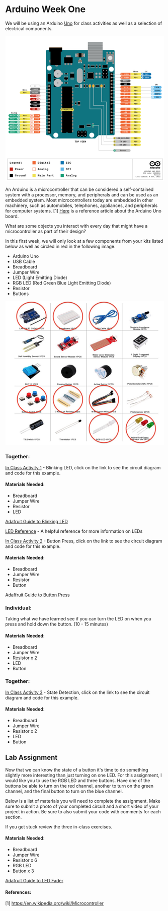 # Arduino Week One
We will be using an Arduino <a href="https://docs.arduino.cc/hardware/uno-rev3" target="_blank">Uno</a> for class activities as well as a selection of electrical components. 

![arduino]

An Arduino is a microcontroller that can be considered a self-contained system with a processor, memory, and peripherals and can be used as an embedded system.  Most microcontrollers today are embedded in other machinery, such as automobiles, telephones, appliances, and peripherals for computer systems. [1] <a href="https://docs.arduino.cc/tutorials/uno-rev3/intro-to-board" target="_blank">Here</a> is a reference article about the Arduino Uno board. 

What are some objects you interact with every day that might have a microcontroller as part of their design?

In this first week, we will only look at a few components from your kits listed below as well as circled in red in the following image. 

* Arduino Uno
* USB Cable 
* Breadboard
* Jumper Wire
* LED (Light Emitting Diode)
* RGB LED (Red Green Blue Light Emitting Diode)
* Resistor
* Buttons

![components]

### Together:

[In Class Activity 1](https://docs.arduino.cc/tutorials/uno-rev3/Blink) - Blinking LED, click on the link to see the circuit diagram and code for this example.

#### Materials Needed:
* Breadboard
* Jumper Wire
* Resistor
* LED

[Adafruit Guide to Blinking LED](https://learn.adafruit.com/adafruit-arduino-lesson-2-leds/blinking-the-led)

[LED Reference](https://learn.adafruit.com/all-about-leds?view=all) - A helpful reference for more information on LEDs

[In Class Activity 2](https://docs.arduino.cc/built-in-examples/basics/DigitalReadSerial) - Button Press, click on the link to see the circuit diagram and code for this example.

#### Materials Needed:
* Breadboard
* Jumper Wire
* Resistor
* Button

[Adaffruit Guide to Button Press](https://learn.adafruit.com/adafruit-arduino-lesson-6-digital-inputs)

### Individual:

Taking what we have learned see if you can turn the LED on when you press and hold down the button. (10 - 15 minutes)

#### Materials Needed:
* Breadboard
* Jumper Wire
* Resistor x 2
* LED
* Button

### Together:

[In Class Activity 3](https://www.arduino.cc/en/Tutorial/BuiltInExamples/StateChangeDetection) - State Detection, click on the link to see the circuit diagram and code for this example.

#### Materials Needed:
* Breadboard
* Jumper Wire
* Resistor x 2
* LED
* Button

## Lab Assignment

Now that we can know the state of a button it's time to do something slightly more interesting than just turning on one LED.  For this assignment, I would like you to use the RGB LED and three buttons.  Have one of the buttons be able to turn on the red channel, another to turn on the green channel, and the final button to turn on the blue channel.  

Below is a list of materials you will need to complete the assignment.  Make sure to submit a photo of your completed circuit and a short video of your project in action. Be sure to also submit your code with comments for each section. 

If you get stuck review the three in-class exercises. 

#### Materials Needed:
* Breadboard
* Jumper Wire
* Resistor x 6
* RGB LED
* Button x 3

[Adafruit Guide to LED Fader](https://learn.adafruit.com/adafruit-arduino-lesson-7-make-an-rgb-led-fader/overview)

#### References:
[1] https://en.wikipedia.org/wiki/Microcontroller

[arduino]: https://github.com/freaug/ART3400/blob/main/lab_arduino/week_one/media/Arduino_Pinout.png "Arduino"
[components]: https://github.com/freaug/ART3400/blob/main/lab_arduino/week_one/media/Week%201%20Components.jpg "Week One Components"

